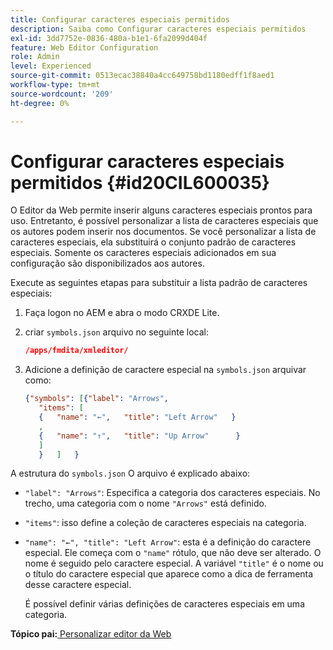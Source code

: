 ```yaml
---
title: Configurar caracteres especiais permitidos
description: Saiba como Configurar caracteres especiais permitidos
exl-id: 3dd7752e-0836-480a-b1e1-6fa2099d404f
feature: Web Editor Configuration
role: Admin
level: Experienced
source-git-commit: 0513ecac38840a4cc649758bd1180edff1f8aed1
workflow-type: tm+mt
source-wordcount: '209'
ht-degree: 0%

---
```


# Configurar caracteres especiais permitidos {#id20CIL600035}

O Editor da Web permite inserir alguns caracteres especiais prontos para uso. Entretanto, é possível personalizar a lista de caracteres especiais que os autores podem inserir nos documentos. Se você personalizar a lista de caracteres especiais, ela substituirá o conjunto padrão de caracteres especiais. Somente os caracteres especiais adicionados em sua configuração são disponibilizados aos autores.

Execute as seguintes etapas para substituir a lista padrão de caracteres especiais:

1. Faça logon no AEM e abra o modo CRXDE Lite.

1. criar `symbols.json` arquivo no seguinte local:

   ```json
   /apps/fmdita/xmleditor/
   ```

1. Adicione a definição de caractere especial na `symbols.json` arquivar como:

   ```json
   {"symbols": [{"label": "Arrows",
      "items": [
      {   "name": "←",   "title": "Left Arrow"   } 
      ,   
      {   "name": "↑",   "title": "Up Arrow"      } 
      ]   
      }   ]   }
   ```


A estrutura do `symbols.json` O arquivo é explicado abaixo:

- `"label": "Arrows"`: Especifica a categoria dos caracteres especiais. No trecho, uma categoria com o nome `"Arrows"` está definido.
- `"items"`: isso define a coleção de caracteres especiais na categoria.
- `"name": "←", "title": "Left Arrow"`: esta é a definição do caractere especial. Ele começa com o `"name"` rótulo, que não deve ser alterado. O nome é seguido pelo caractere especial. A variável `"title"` é o nome ou o título do caractere especial que aparece como a dica de ferramenta desse caractere especial.

  É possível definir várias definições de caracteres especiais em uma categoria.


**Tópico pai:**[ Personalizar editor da Web](conf-web-editor.md)
